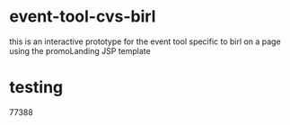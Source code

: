 # event-tool-cvs-birl
this is an interactive prototype for the event tool specific to birl on a page using the promoLanding JSP template

# testing
77388

